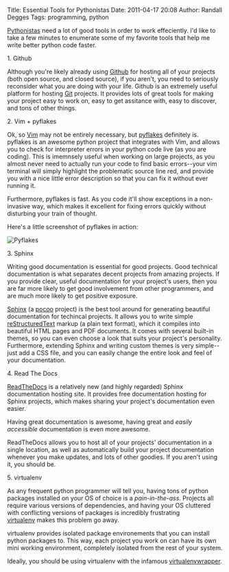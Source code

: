 Title: Essential Tools for Pythonistas
Date: 2011-04-17 20:08
Author: Randall Degges
Tags: programming, python


[Pythonistas][] need a lot of good tools in order to work effeciently. I'd like
to take a few minutes to enumerate some of my favorite tools that help me write
better python code faster.

​1. Github

Although you're likely already using [Github][] for hosting all of your projects
(both open source, and closed source), if you aren't, you need to seriously
reconsider what you are doing with your life. Github is an extremely useful
platform for hosting [Git][] projects. It provides lots of great tools for
making your project easy to work on, easy to get assitance with, easy to
discover, and tons of other things.

​2. Vim + pyflakes

Ok, so [Vim][] may not be entirely necessary, but [pyflakes][] definitely is.
pyflakes is an awesome python project that integrates with Vim, and allows you
to check for interpreter errors in your python code live (as you are coding).
This is imemnsely useful when working on large projects, as you almost never
need to actually run your code to find basic errors--your vim terminal will
simply highlight the problematic source line red, and provide you with a nice
little error description so that you can fix it without ever running it.

Furthermore, pyflakes is fast. As you code it'll show exceptions in a
non-invasive way, which makes it excellent for fixing errors quickly without
disturbing your train of thought.

Here's a little screenshot of pyflakes in action:

![Pyflakes][]

​3. Sphinx

Writing good documentation is essential for good projects. Good technical
documentation is what separates decent projects from amazing projects. If you
provide clear, useful documentation for your project's users, then you are far
more likely to get good involvement from other programmers, and are much more
likely to get positive exposure.

[Sphinx][] (a [pocoo][] project) is the best tool around for generating
beautiful documentation for techincal projects. It allows you to write simple
[reStructuredText][] markup (a plain text format), which it compiles into
beautiful HTML pages and PDF documents. It comes with several built-in themes,
so you can even choose a look that suits your project's personality.
Furthermore, extending Sphinx and writing custom themes is very simple--just add
a CSS file, and you can easily change the entire look and feel of your
documentation.

​4. Read The Docs

[ReadTheDocs][] is a relatively new (and highly regarded) Sphinx documentation
hosting site. It provides free documentation hosting for Sphinx projects, which
makes sharing your project's documentation even easier.

Having great documentation is awesome, having great and *easily accessible*
documentation is even more awesome.

ReadTheDocs allows you to host all of your projects' documentation in a single
location, as well as automatically build your project documentation whenever you
make updates, and lots of other goodies. If you aren't using it, you should be.

​5. virtualenv

As any frequent python programmer will tell you, having tons of python packages
installed on your OS of choice is a *pain-in-the-ass*. Projects all require
various versions of dependencies, and having your OS cluttered with conflicting
versions of packages is incredibly frustrating [virtualenv][] makes this problem
go away.

virtualenv provides isolated package environements that you can install python
packages to. This way, each project you work on can have its own mini working
environment, completely isolated from the rest of your system.

Ideally, you should be using virtualenv with the infamous [virtualenvwrapper][].


  [Pythonistas]: http://python.net/~goodger/projects/pycon/2007/idiomatic/presentation.html
    "Code Like a Pythonista"
  [Github]: https://github.com/ "Github"
  [Git]: http://git-scm.com/ "Git"
  [Vim]: http://www.vim.org/ "Vim"
  [pyflakes]: https://github.com/kevinw/pyflakes "pyflakes"
  [Pyflakes]: ./images/49907203-0-pyflakes.png.scaled696.png
  [Sphinx]: http://sphinx.pocoo.org/ "Sphinx"
  [pocoo]: http://www.pocoo.org/ "pocoo"
  [reStructuredText]: http://docutils.sourceforge.net/rst.html
    "reStructuredText"
  [ReadTheDocs]: http://readthedocs.org/ "readthedocs"
  [virtualenv]: http://www.virtualenv.org/en/latest/ "virtualenv"
  [virtualenvwrapper]: http://www.doughellmann.com/projects/virtualenvwrapper/
    "virtualenvwrapper"
